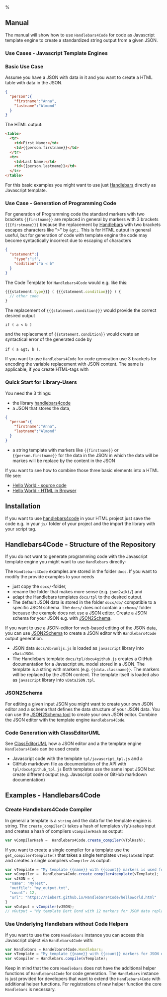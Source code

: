 %<!-- BEGIN: src/readme/usage.md -->
## Manual
The manual will show how to use `Handlebars4Code` for code as Javascript template engine to create a standardized string output from a given JSON.

### Use Cases - Javascript Template Engines
### Basic Use Case
Assume you have a JSON with data in it and you want to create a HTML table with data in the JSON.

```json
{
  "person":{
    "firstname":"Anna",
    "lastname":"Almond"
  }
}
```
The HTML output:
```html
<table>
  <tr>
    <td>First Name:</td>
    <td>{{person.firstname}}</td>
  </tr>
  <tr>
    <td>Last Name:</td>
    <td>{{person.lastname}}</td>
  </tr>
</table>
```
For this basic examples you might want to use just [Handlebars](https://handlebarsjs.com/) directly as Javascript template.

###  Use Case - Generation of Programming Code
For generation of Programming code the standard markers with two brackets `{{firstname}}`  are replaced in general by markers with 3 brackets `{{{firstname}}}` because the replacement by [Handlebars](https://handlebarsjs.com/) with two brackets escapes characters like "&gt;" by `&gt;`. This is for HTML output in general useful, but for generation of code with template engine the code may become syntactically incorrect due to escaping of characters   
```json
{
  "statement":{
    "type":"if",
    "codition":"a < b"
  }
}
```
The Code Template for `Handlebars4Code` would e.g. like this:
```javascript
{{{statement.type}}} ( {{{statement.condition}}} ) {
  // other code
}
```
The replacement of `{{{statement.condition}}}` would provide the correct desired output

`if ( a < b )`

and the replacement of `{{statement.condition}}` would create an syntactical error of the generated code by

`if ( a &gt; b )`.

If you want to use `Handlebars4Code` for code generation use 3 brackets for encoding the variable replacement with JSON content. The same is applicable, if you create HTML-tags with

### Quick Start for Library-Users
You need the 3 things:
* the library [handlebars4code](https://niebert.github.io/Handlebars4Code/js/handlebars4code.js)
* a JSON that stores the data,
```json
{
  "person":{
    "firstname":"Anna",
    "lastname":"Almond"
  }
}
```
* a string template with markers like `{{firstname}}` or `{{person.firstname}}` for the data in the JSON in which the data will be markes will be replace by the content in the JSON

If you want to see how to combine those three basic elements into a HTML file see:
* [Hello World - source code](https://github.com/niebert/Handlebars4Code/blob/master/docs/helloworld.html)
* [Hello World - HTML in Browser](https://niebert.github.io/Handlebars4Code/helloworld.html)

## Installation
If you want to use [handlebars4code](https://niebert.github.io/Handlebars4Code/js/handlebars4code.js) in your HTML project just save the code e.g. in your `js/` folder of your project and the import the library with your script tag.

## Handlebars4Code - Structure of the Repository
If you do not want to generate programming code with the Javascript template engine you might want to use `Handlebars` directly-  

The `Handlebars4Code` examples are stored in the folder `docs`.  If you want to modify the provide examples to your needs
* just copy the `docs/`-folder,
* rename the folder that makes more sense (e.g. `json2wiki/`) and
* adapt the Handlebars templates `docs/tpl` to the desired output.
* The default JSON data is stored in the folder `docs/db/` compatible to a specific JSON schema. The `docs/` does not contain a `schema/` folder because the example does not use a [JSON editor](https://www.jeremydorn.com/json-editor). Create a JSON schema for your JSON e.g. with [JSON2Schema](https://niebert.github.io/JSON2Schema).

If you want to use a JSON-editor for web-based editing of the JSON data, you can use [JSON2Schema](https://niebert.github.io/JSON2Schema) to create a JSON editor with `Handlebars4Code` output generation.

* JSON data `docs/db/umljs.js` is loaded as `javascript` library into `vDataJSON`.
* The Handlebars template `docs/tpl/docu4github.js` creates a GitHub documentation for a Javascript `UML` model stored in a JSON. The template is a string with markers (e.g. `{{data.classname}}`. The markers will be replaced by the JSON content. The template itself is loaded also as `javascript` library into `vDataJSON.tpl`.

### JSON2Schema
For editing a given input JSON you might want to create your own JSON editor and a schema that defines the data structure of your JSON data. You can use the [JSON2Schema tool](https://niebert.github.io/JSON2Schema) to create your own JSON editor. Combine the JSON editor with the template engine `Handlebars4Code`.

### Code Generation with ClassEditorUML
See [ClassEditorUML](https://niebert.github.io/ClassEditorUML) how a JSON editor and a the template engine `Handlebars4Code` can be used create
* Javascript code with the template `tpl/javascript_tpl.js` and a
* GitHub markdown file as documentation of the API with `tpl/docu4github_tpl.js`
Both templates use the same input JSON but create different output (e.g. Javascript code or GitHub markdown documentation)

## Examples - Handlebars4Code

### Create Handlebars4Code Compiler
In general a template is a `string` and the data for the template engine is string. The `create_compiler()` takes a hash of templates `vTplHash`as input and creates a hash of compilers `vCompilerHash` as output:

```javascript
var vCompilerHash =  Handlebars4Code.create_compiler(vTplHash);
```
If you want to create a single compiler for a template use the `get_compiler4template()` that takes a single templates `vTemplate`as input and creates a single compilers `vCompiler` as output:
```javascript
var vTemplate = "My template {{name}} with {{count}} markers is used for the output file {{outfile}} - <a href=\"{{{turl}}}\">see demo URL</a> .";
var vCompiler =  Handlebars4Code.create_compiler4template(vTemplate);
var vJSON = {
  "name": "MyTest",
  "outfile": "my_output.txt",
  "count": 12,
  "url": "https://niebert.github.io/Handlebars4Code/helloworld.html"
}
var vOutput = vCompiler(vJSON);
// vOutput = "My template Bert Bond with 12 markers for JSON data replacement for the output file my_output.txt."
```

### Use Underlying Handlebars without Code Helpers
If you want to use the core `Handlebars` instance you can access this Javascript object via `Handlebars4Code` with:
```javascript
var Handlebars = Handelbars4Code.Handlebars;
var vTemplate = "My template {{name}} with {{count}} markers for JSON data replacement for the output file {{outfile}}  - <a href=\"{{{turl}}}\"> see demo URL</a>."
var vCompiler = Handlebars.compile(vTemplate);
```
Keep in mind that the core `Handlebars` does not have the additional helper functions of `Handlebars4Code` for code generation. The `Handlebars` instance is just provided for developers that want to extend the `Handlebars4Code` with additional helper functions. For registrations of new helper function the core `Handlebars` is necessary.
<!-- END:   src/readme/usage.md -->
